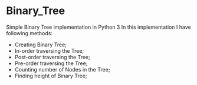 # Binary_Tree
Simple Binary Tree implementation in Python 3
In this implementation I have following methods:

- Creating Binary Tree;
- In-order traversing the Tree;
- Post-order traversing the Tree;
- Pre-order traversing the Tree;
- Counting number of Nodes in the Tree;
- Finding height of Binary Tree;
